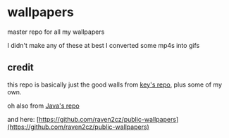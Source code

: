 # wallpapers

master repo for all my wallpapers

I didn't make any of these
at best I converted some mp4s into gifs

## credit

this repo is basically just the good walls from [key's repo](https://github.com/dharmx/lambda-wallpapers),
plus some of my own.

oh also from [Java's repo](https://github.com/JavaCafe01/wallpapers)

and here:
[https://github.com/raven2cz/public-wallpapers](https://github.com/raven2cz/public-wallpapers)
